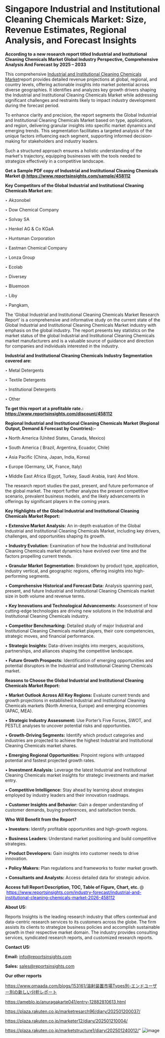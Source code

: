 # Singapore Industrial and Institutional Cleaning Chemicals Market: Size, Revenue Estimates, Regional Analysis, and Forecast Insights

<strong>According to a new research report titled Industrial and Institutional Cleaning Chemicals Market Global Industry Perspective, Comprehensive Analysis And Forecast by 2025 – 2033</strong>

This comprehensive <a href=https://www.reportsinsights.com/sample/458112>Industrial and Institutional Cleaning Chemicals Market</a>report provides detailed revenue projections at global, regional, and country levels, offering actionable insights into market potential across diverse geographies. It identifies and analyzes key growth drivers shaping the Industrial and Institutional Cleaning Chemicals Market while addressing significant challenges and restraints likely to impact industry development during the forecast period.

To enhance clarity and precision, the report segments the Global Industrial and Institutional Cleaning Chemicals Market based on type, applications, and region, delivering granular insights into specific market dynamics and emerging trends. This segmentation facilitates a targeted analysis of the unique factors influencing each segment, supporting informed decision-making for stakeholders and industry leaders.

Such a structured approach ensures a holistic understanding of the market's trajectory, equipping businesses with the tools needed to strategize effectively in a competitive landscape.

<strong>Get a Sample PDF copy of Industrial and Institutional Cleaning Chemicals Market </strong><strong>@<a href=https://www.reportsinsights.com/sample/458112 style=color:#0000ff;> https://www.reportsinsights.com/sample/458112</a></strong></font>

<strong>Key Competitors of the Global Industrial and Institutional Cleaning Chemicals Market are:</strong>

‣ Akzonobel

‣ Dow Chemical Company

‣ Solvay SA

‣ Henkel AG & Co KGaA

‣ Huntsman Corporation

‣ Eastman Chemical Company

‣ Lonza Group

‣ Ecolab

‣ Diversey

‣ Bluemoon

‣ Liby

‣ Pangkam,

The ‘Global Industrial and Institutional Cleaning Chemicals Market Research Report’ is a comprehensive and informative study on the current state of the Global Industrial and Institutional Cleaning Chemicals Market industry with emphasis on the global industry. The report presents key statistics on the market status of the global Industrial and Institutional Cleaning Chemicals market manufacturers and is a valuable source of guidance and direction for companies and individuals interested in the industry.

<strong>Industrial and Institutional Cleaning Chemicals Industry Segmentation covered are:</strong>

‣ Metal Detergents

‣ Textile Detergents

‣ Institutional Detergents

‣ Other

<strong>To get this report at a profitable rate.: <a href=https://www.reportsinsights.com/discount/458112 style=color:#0000ff;>https://www.reportsinsights.com/discount/458112</a></strong></font>

<strong>Regional Industrial and Institutional Cleaning Chemicals Market (Regional Output, Demand &amp; Forecast by Countries):-</strong>

• North America (United States, Canada, Mexico)

• South America ( Brazil, Argentina, Ecuador, Chile)

• Asia Pacific (China, Japan, India, Korea)

• Europe (Germany, UK, France, Italy)

• Middle East Africa (Egypt, Turkey, Saudi Arabia, Iran) And More.

The research report studies the past, present, and future performance of the global market. The report further analyzes the present competitive scenario, prevalent business models, and the likely advancements in offerings by significant players in the coming years.

<strong>Key Highlights of the Global Industrial and Institutional Cleaning Chemicals Market Report:</strong>

• <strong>Extensive Market Analysis:</strong> An in-depth evaluation of the Global Industrial and Institutional Cleaning Chemicals Market, including key drivers, challenges, and opportunities shaping its growth.

• <strong>Industry Evolution:</strong> Examination of how the Industrial and Institutional Cleaning Chemicals market dynamics have evolved over time and the factors propelling current trends.

• <strong>Granular Market Segmentation:</strong> Breakdown by product type, application, industry vertical, and geographic regions, offering insights into high-performing segments.

• <strong>Comprehensive Historical and Forecast Data:</strong> Analysis spanning past, present, and future Industrial and Institutional Cleaning Chemicals market size in both volume and revenue terms.

• <strong>Key Innovations and Technological Advancements:</strong> Assessment of how cutting-edge technologies are driving new solutions in the Industrial and Institutional Cleaning Chemicals industry.

• <strong>Competitor Benchmarking:</strong> Detailed study of major Industrial and Institutional Cleaning Chemicals market players, their core competencies, strategic moves, and financial performance.

• <strong>Strategic Insights:</strong> Data-driven insights into mergers, acquisitions, partnerships, and alliances shaping the competitive landscape.

• <strong>Future Growth Prospects:</strong> Identification of emerging opportunities and potential disruptors in the Industrial and Institutional Cleaning Chemicals market.

<strong>Reasons to Choose the Global Industrial and Institutional Cleaning Chemicals Market Report:</strong>

• <strong>Market Outlook Across All Key Regions:</strong> Evaluate current trends and growth projections in established Industrial and Institutional Cleaning Chemicals markets (North America, Europe) and emerging economies (APAC, MEA).

• <strong>Strategic Industry Assessment:</strong> Use Porter’s Five Forces, SWOT, and PESTLE analyses to uncover potential risks and opportunities.

• <strong>Growth-Driving Segments:</strong> Identify which product categories and industries are projected to achieve the highest Industrial and Institutional Cleaning Chemicals market shares.

• <strong>Emerging Regional Opportunities:</strong> Pinpoint regions with untapped potential and fastest projected growth rates.

• <strong>Investment Analysis:</strong> Leverage the latest Industrial and Institutional Cleaning Chemicals market insights for strategic investments and market entry.

• <strong>Competitive Intelligence:</strong> Stay ahead by learning about strategies employed by industry leaders and their innovation roadmaps.

• <strong>Customer Insights and Behavior:</strong> Gain a deeper understanding of customer demands, buying preferences, and satisfaction trends.

<strong>Who Will Benefit from the Report?</strong>

• <strong>Investors:</strong> Identify profitable opportunities and high-growth regions.

• <strong>Business Leaders:</strong> Understand market positioning and build competitive strategies.

• <strong>Product Developers:</strong> Gain insights into customer needs to drive innovation.

• <strong>Policy Makers:</strong> Plan regulations and frameworks to foster market growth.

• <strong>Consultants and Analysts:</strong> Access detailed data for strategic advice.
</ul>
<strong>Access full Report Description, TOC, Table of Figure, Chart, etc. </strong>@  <a href=https://www.reportsinsights.com/industry-forecast/industrial-and-institutional-cleaning-chemicals-market-2026-458112 style=color:#0000ff;>https://www.reportsinsights.com/industry-forecast/industrial-and-institutional-cleaning-chemicals-market-2026-458112</a></font>

<strong><strong>About US</strong>:</strong>

Reports Insights is the leading research industry that offers contextual and data-centric research services to its customers across the globe. The firm assists its clients to strategize business policies and accomplish sustainable growth in their respective market domain. The industry provides consulting services, syndicated research reports, and customized research reports.

<strong>Contact US:</strong>

<p class=""""><b>Email:</b> <a href=mailto:info@reportsinsights.com>info@reportsinsights.com</a></p>
<p class=""""><b>Sales:</b> <a href=mailto:sales@reportsinsights.com>sales@reportsinsights.com</a></p>

<strong>Our other reports</strong>

<a href=https://www.omaada.com/blogs/153161/溶射装置市場Types別-エンドユーザー別の新しい分析レポート>https://www.omaada.com/blogs/153161/溶射装置市場Types別-エンドユーザー別の新しい分析レポート</a>

<a href=https://ameblo.jp/anuragakarte041/entry-12882810613.html>https://ameblo.jp/anuragakarte041/entry-12882810613.html</a>

<a href=https://plaza.rakuten.co.jp/marketresarch96/diary/202501200037/>https://plaza.rakuten.co.jp/marketresarch96/diary/202501200037/</a>

<a href=https://plaza.rakuten.co.jp/marketer12/diary/202501210004/>https://plaza.rakuten.co.jp/marketer12/diary/202501210004/</a>

<a href=https://plaza.rakuten.co.jp/marketstructure1/diary/202501240012/>https://plaza.rakuten.co.jp/marketstructure1/diary/202501240012/</a>"
![image](https://github.com/user-attachments/assets/8478e1de-869b-4c21-8480-a00c273295b1)
